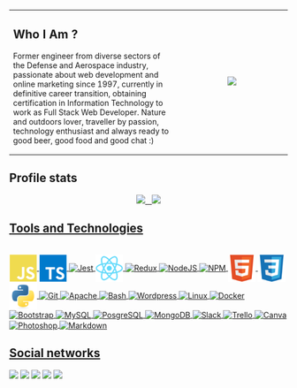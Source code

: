 <table>
  <tr>
    <td style="vertical-align:top;" width="60%">
      <h2> Who I Am ? </h2>
      <p>Former engineer from diverse sectors of the Defense and Aerospace industry, passionate about web development and online marketing since 1997, currently in definitive career transition, obtaining certification in Information Technology to work as Full Stack Web Developer. Nature and outdoors lover, traveller by passion, technology enthusiast and always ready to good beer, good food and good chat :)</p>
      </td>   
     <td>
       <center>
          <img src="https://github.com/kelsonbatista/kelsonbatista.github.io/blob/version/1.0/assets/public/images/img004.jpg?raw=true" width="400px">
       </center>
     </td>
   </tr>
</table>
<!-- https://github.com/kelsonbatista/kelsonbatista.github.io/blob/version/1.0/assets/public/images/DSC07853A600.JPG?raw=true -->
<!-- https://github.com/kelsonbatista/kelsonbatista.github.io/blob/version/1.0/assets/public/images/IMG-20181019-WA0007A600PB.jpg?raw=true -->

## Profile stats 
<div align="center">
  <a href="https://github.com/kelsonbatista">
  <img height="190em" src="https://github-readme-stats.vercel.app/api?username=kelsonbatista&show_icons=true&theme=dark&include_all_commits=true&count_private=true"/>&nbsp;&nbsp;
  <img height="190em" src="https://github-readme-stats.vercel.app/api/top-langs/?username=kelsonbatista&layout=compact&langs_count=7&theme=dark"/>
</div>

## Tools and Technologies 
<div style="display: inline_block"><br>
  <img align="center" alt="Js" height="50" src="https://raw.githubusercontent.com/devicons/devicon/master/icons/javascript/javascript-plain.svg">
  <img align="center" alt="Ts" height="50" src="https://raw.githubusercontent.com/devicons/devicon/master/icons/typescript/typescript-plain.svg">
  <img align="center" alt="Jest" height="50" src="https://cdn.jsdelivr.net/gh/devicons/devicon/icons/jest/jest-plain.svg" />
  <img align="center" alt="React" height="50" src="https://raw.githubusercontent.com/devicons/devicon/master/icons/react/react-original.svg">
  <img align="center" alt="Redux" height="50" src="https://cdn.jsdelivr.net/gh/devicons/devicon/icons/redux/redux-original.svg" />
  <img align="center" alt="NodeJS" height="50" src="https://cdn.jsdelivr.net/gh/devicons/devicon/icons/nodejs/nodejs-original.svg" />
  <img align="center" alt="NPM" height="50" src="https://cdn.jsdelivr.net/gh/devicons/devicon/icons/npm/npm-original-wordmark.svg" />
  <img align="center" alt="HTML" height="50" src="https://raw.githubusercontent.com/devicons/devicon/master/icons/html5/html5-original.svg">
  <img align="center" alt="CSS" height="50" src="https://raw.githubusercontent.com/devicons/devicon/master/icons/css3/css3-original.svg">
  <img align="center" alt="Python" height="50" src="https://raw.githubusercontent.com/devicons/devicon/master/icons/python/python-original.svg">
  <img align="center" alt="Git" height="50" src="https://cdn.jsdelivr.net/gh/devicons/devicon/icons/git/git-plain.svg" />
  <img align="center" alt="Apache" width="50" src="https://cdn.jsdelivr.net/gh/devicons/devicon/icons/apache/apache-original.svg" />
  <img align="center" alt="Bash" height="50" src="https://cdn.jsdelivr.net/gh/devicons/devicon/icons/bash/bash-original.svg" />
  <img align="center" alt="Wordpress" height="50"  src="https://cdn.jsdelivr.net/gh/devicons/devicon/icons/wordpress/wordpress-plain.svg" />
  <img align="center" alt="Linux" height="50" src="https://cdn.jsdelivr.net/gh/devicons/devicon/icons/linux/linux-original.svg" />
  <img align="center" alt="Docker" height="50" src="https://cdn.jsdelivr.net/gh/devicons/devicon/icons/docker/docker-plain.svg" />
  <img align="center" alt="Bootstrap" height="50" src="https://cdn.jsdelivr.net/gh/devicons/devicon/icons/bootstrap/bootstrap-original.svg" />
  <img align="center" alt="MySQL" height="50" src="https://cdn.jsdelivr.net/gh/devicons/devicon/icons/mysql/mysql-original.svg" />
  <img align="center" alt="PosgreSQL" height="50" src="https://cdn.jsdelivr.net/gh/devicons/devicon/icons/postgresql/postgresql-original.svg" />
  <img align="center" alt="MongoDB" height="50" src="https://cdn.jsdelivr.net/gh/devicons/devicon/icons/mongodb/mongodb-original.svg" />
  <img align="center" alt="Slack" height="50" src="https://cdn.jsdelivr.net/gh/devicons/devicon/icons/slack/slack-original.svg" />
  <img align="center" alt="Trello" height="50" src="https://cdn.jsdelivr.net/gh/devicons/devicon/icons/trello/trello-plain.svg" />
  <img align="center" alt="Canva" height="50" src="https://cdn.jsdelivr.net/gh/devicons/devicon/icons/canva/canva-original.svg" />
  <img align="center" alt="Photoshop" height="50" src="https://cdn.jsdelivr.net/gh/devicons/devicon/icons/photoshop/photoshop-plain.svg" />
  <img align="center" alt="Markdown" height="50" src="https://cdn.jsdelivr.net/gh/devicons/devicon/icons/markdown/markdown-original.svg" />
</div>
  
  ## Social networks
 
<div> 
  <a href="https://www.linkedin.com/in/kelsonbatista" target="_blank"><img src="https://img.shields.io/badge/-LinkedIn-%230077B5?style=for-the-badge&logo=linkedin&logoColor=white" target="_blank"></a> 
  <a href="https://instagram.com/foxkelson" target="_blank"><img src="https://img.shields.io/badge/-Instagram-%23E4405F?style=for-the-badge&logo=instagram&logoColor=white" target="_blank"></a>
 <a href="https://discord.gg/XZakuENDcc" target="_blank"><img src="https://img.shields.io/badge/Discord-7289DA?style=for-the-badge&logo=discord&logoColor=white" target="_blank"></a> 
  <a href="https://www.twitch.tv/foxkelson" target="_blank"><img src="https://img.shields.io/badge/Twitch-7289DA?style=for-the-badge&logo=twitch&logoColor=white" target="_blank"></a>
  <a href = "mailto:kelsonbatista@gmail.com"><img src="https://img.shields.io/badge/-Gmail-%23333?style=for-the-badge&logo=gmail&logoColor=white" target="_blank"></a>
 
  <!-- ![Snake animation](https://github.com/kelsonbatista/kelsonbatista/blob/output/github-contribution-grid-snake.svg)
  -->
</div>

